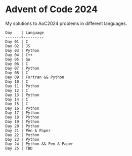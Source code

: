 # Advent of Code 2024

My solutions to AoC2024 problems in different languages.

```
Day    | Language
-------+---------
Day 01 | C
Day 02 | JS
Day 03 | Python
Day 04 | C++
Day 05 | Go
Day 06 | C
Day 07 | Python
Day 08 | C
Day 09 | Fortran && Python
Day 10 | C
Day 11 | Python
Day 12 | C
Day 13 | Python
Day 14 | C
Day 15 | C
Day 16 | Python
Day 17 | Python
Day 18 | Python
Day 19 | Python
Day 20 | Python
Day 21 | Pen & Paper
Day 22 | Python
Day 23 | Python
Day 24 | Python && Pen & Paper
Day 25 | TBD
```
